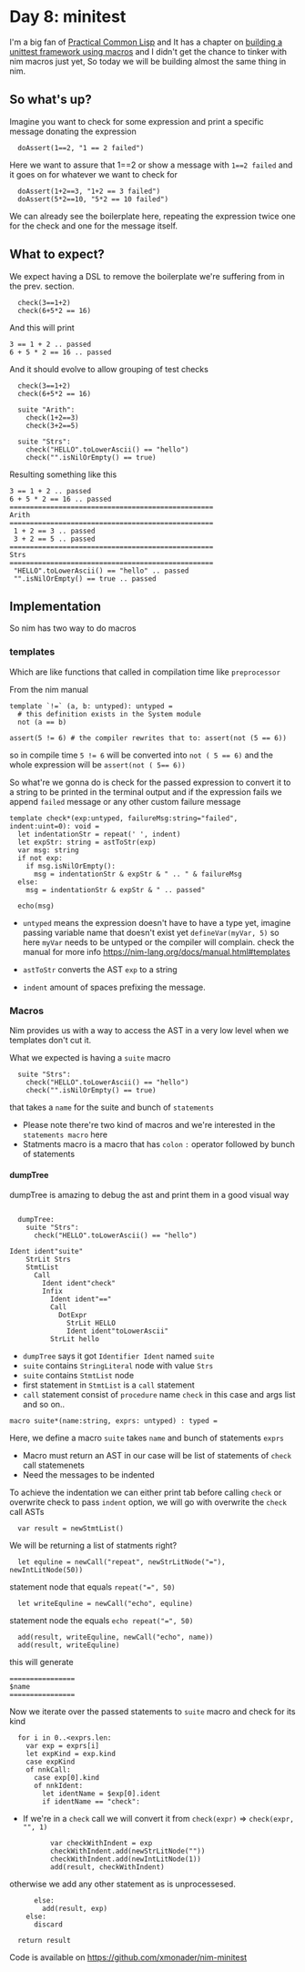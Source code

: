 # Day 8: minitest 

I'm a big fan of [Practical Common Lisp](http://www.gigamonkeys.com/book/) and It has a chapter on [building a unittest framework using macros](http://www.gigamonkeys.com/book/practical-building-a-unit-test-framework.html) and I didn't get the chance to tinker with nim macros just yet, So today we will be building almost the same thing in nim.


## So what's up?

Imagine you want to check for some expression and print a specific message donating the expression
```Nimrod
  doAssert(1==2, "1 == 2 failed")
```
Here we want to assure that 1==2 or show a message with `1==2 failed` and it goes on for whatever we want to check for

```Nimrod
  doAssert(1+2==3, "1+2 == 3 failed")
  doAssert(5*2==10, "5*2 == 10 failed")

```
We can already see the boilerplate here, repeating the expression twice one for the check and one for the message itself.


## What to expect?
We expect having a DSL to remove the boilerplate we're suffering from in the prev. section.

```Nimrod
  check(3==1+2)
  check(6+5*2 == 16)
```
And this will print
```
3 == 1 + 2 .. passed
6 + 5 * 2 == 16 .. passed
```

And it should evolve to allow grouping of test checks

```Nimrod
  check(3==1+2)
  check(6+5*2 == 16)
  
  suite "Arith":
    check(1+2==3)
    check(3+2==5)

  suite "Strs":
    check("HELLO".toLowerAscii() == "hello")
    check("".isNilOrEmpty() == true)

```

Resulting something like this
```
3 == 1 + 2 .. passed
6 + 5 * 2 == 16 .. passed
==================================================
Arith
==================================================
 1 + 2 == 3 .. passed
 3 + 2 == 5 .. passed
==================================================
Strs
==================================================
 "HELLO".toLowerAscii() == "hello" .. passed
 "".isNilOrEmpty() == true .. passed

```

## Implementation


So nim has two way to do macros

###  templates 

Which are like functions that called in compilation time like `preprocessor`

From the nim manual
```Nimrod
template `!=` (a, b: untyped): untyped =
  # this definition exists in the System module
  not (a == b)

assert(5 != 6) # the compiler rewrites that to: assert(not (5 == 6))
```
so in compile time `5 != 6` will be converted into `not ( 5 == 6)` and the whole expression will be `assert(not ( 5== 6))`


So what're we gonna do is check for the passed expression to convert it to a string to be printed in the terminal output and if the expression fails we append `failed` message or any other custom failure message

```Nimrod
template check*(exp:untyped, failureMsg:string="failed", indent:uint=0): void =
  let indentationStr = repeat(' ', indent) 
  let expStr: string = astToStr(exp)
  var msg: string
  if not exp:
    if msg.isNilOrEmpty():
      msg = indentationStr & expStr & " .. " & failureMsg
  else:
    msg = indentationStr & expStr & " .. passed"
      
  echo(msg)
```

- `untyped` means the expression doesn't have to have a type yet, imagine passing variable name that doesn't exist yet `defineVar(myVar, 5)` so here `myVar` needs to be untyped or the compiler will complain. check the manual for more info https://nim-lang.org/docs/manual.html#templates

- `astToStr` converts the AST `exp` to a string
- `indent` amount of spaces prefixing the message.

### Macros
Nim provides us with a way to access the AST in a very low level when we templates don't cut it.

What we expected is having a `suite` macro
```
  suite "Strs":
    check("HELLO".toLowerAscii() == "hello")
    check("".isNilOrEmpty() == true)
```
that takes a `name` for the suite and bunch of `statements` 
- Please note there're two kind of macros and we're interested in the `statements macro` here
- Statments macro is a macro that has `colon` `:` operator followed by bunch of statements


#### dumpTree
dumpTree is amazing to debug the ast and print them in a good visual way

```Nimrod

  dumpTree:
    suite "Strs":
      check("HELLO".toLowerAscii() == "hello")

```

```
Ident ident"suite"
    StrLit Strs
    StmtList
      Call
        Ident ident"check"
        Infix
          Ident ident"=="
          Call
            DotExpr
              StrLit HELLO
              Ident ident"toLowerAscii"
          StrLit hello

```

- `dumpTree` says it got `Identifier Ident` named `suite`
- `suite` contains `StringLiteral` node with value `Strs` 
- `suite` contains `StmtList` node
- first statement in `StmtList` is a `call` statement 
- `call` statement consist of `procedure` name `check` in this case and args list and so on..


```Nimrod
macro suite*(name:string, exprs: untyped) : typed = 
```
Here, we define a macro `suite` takes `name` and bunch of statements `exprs`
- Macro must return an AST in our case will be list of statements of `check` call statemenets
- Need the messages to be indented

To achieve the indentation we can either print tab before calling `check` or overwrite check to pass `indent` option, we will go with overwrite the `check` call ASTs 

```Nimrod
  var result = newStmtList()
```
We will be returning a list of statments right?

```
  let equline = newCall("repeat", newStrLitNode("="), newIntLitNode(50))
```
statement node that equals `repeat("=", 50)`

```Nimrod
  let writeEquline = newCall("echo", equline)
```
statement node the equals `echo repeat("=", 50)`

```Nimrod
  add(result, writeEquline, newCall("echo", name))
  add(result, writeEquline)
```
this will generate
```
================
$name
================
```

Now we iterate over the passed statements to `suite` macro and check for its kind
```Nimrod
  for i in 0..<exprs.len:
    var exp = exprs[i]
    let expKind = exp.kind
    case expKind
    of nnkCall:
      case exp[0].kind
      of nnkIdent:
        let identName = $exp[0].ident
        if identName == "check":
```

- If we're in a `check` call we will convert it from `check(expr)` => `check(expr, "", 1)` 


```Nimrod
          var checkWithIndent = exp
          checkWithIndent.add(newStrLitNode(""))
          checkWithIndent.add(newIntLitNode(1))
          add(result, checkWithIndent)
```

otherwise we add any other statement as is unprocessesed.

```Nimrod
      else:
        add(result, exp) 
    else:
      discard
        
  return result
```


Code is available on https://github.com/xmonader/nim-minitest